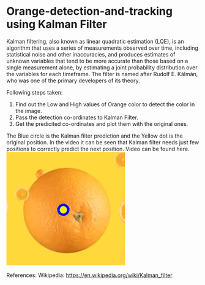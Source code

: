 # Orange-detection-and-tracking using Kalman Filter

Kalman filtering, also known as linear quadratic estimation (LQE), is an algorithm that uses a series of measurements observed over time, including statistical noise and other inaccuracies, and produces estimates of unknown variables that tend to be more accurate than those based on a single measurement alone, by estimating a joint probability distribution over the variables for each timeframe. The filter is named after Rudolf E. Kálmán, who was one of the primary developers of its theory.

Following steps taken:
1. Find out the Low and High values of Orange color to detect the color in the image.
2. Pass the detection co-ordinates to Kalman Filter.
3. Get the predicited co-ordinates and plot them with the original ones.


The Blue circle is the Kalman filter prediction and the Yellow dot is the original position. In the video it can be seen that Kalman filter needs just few positions to correctly predict the next position.
Video can be found here.
[![Orange Tracking](Thumbnail.png)](https://youtu.be/u1Oy1xe9DD8)



References:
Wikipedia: https://en.wikipedia.org/wiki/Kalman_filter
